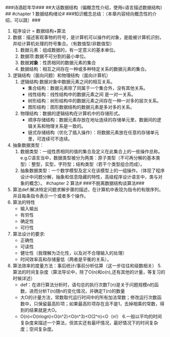 ###诗酒趁年华###
##大话数据结构（偏概念性介绍，使用c语言描述数据结构）##
#chapter 1 数据结构绪论#
###知识概念总结：（本章内容倾向概念性的介绍，可以跳）###
1. 程序设计 = 数据结构+算法
2. 数据：描述客观事物的符号，是计算机可以操作的对象，是能被计算机识别，并给计算机处理的符号集合。（有数值型/非数值型）
	1. 数据元素：组成数据的，有一定意义的基本单位。
	2. 数据项:数据不可分割的最小单位。
	3. 数据**对象**：性质相同的数据元素的集合
	4. 数据结构：相互之间存在一种或多种特定关系的数据元素的集合。
3. 逻辑结构（面向问题）和物理结构（面向计算机）
	1. 逻辑结构:数据对象中数据元素之间的相互关系。
		+ 集合结构：数据元素除了同属于一个集合外，没有其他关系。
		+ 线性结构：线性结构中的数据元素之间	是一对一关系。
		+ 树形结构：树形结构中的数据元素之间存在一种一对多的层次关系。
		+ 图形结构：图形数据结构的数据元素是多对多的关系。
	2. 物理结构：数据的逻辑结构在计算机中的存储形式。
		+ 顺序存储结构：数据元素存放在地址连续的存储单元里，数据间的逻辑关系和物理关系是一致的。
		+ 链式存储结构（优化了插入操作）：将数据元素放在任意的存储单元里，可连续可不连续。
4. 抽象数据类型：
	1. 数据类型：一组性质相同的值的集合及定义在此集合上的一些操作总称。e.g.C语言当中，数据类型被分为两类：原子类型（不可再分解的基本类型）：整型，实型，字符型；结构类型（若干个类型组合而成）。
	2. 抽象数据类型：一个数学模型及定义在该模型上的一组操作。（体现了程序设计中问题分解，抽象和信息隐藏的特性，高级程序设计语言中，类与对象的概念）。
#chapter 2 算法#
###不脱离数据结构谈算法###
1. 算法def:解决特定问题求解步骤的描述，在计算机中表现为指令的有限序列，并且每条指令表示一个或者多个操作。
2. 算法的特性
	+ 输入输出
	+ 有穷性
	+ 确定性
	+ 可行性
3. 算法设计的要求:
	+ 正确性
	+ 可读性
	+ 健壮性（我理解为泛化性，以及对不合理输入的处理）
	+ 时间效率高和存储量低（两者是平衡的关系）。
4. 算法效率的度量方法：事后统计/事前分析估算（这一步往往和级数相关）
5.算法的时间复杂度（算法导论中，除了O(n)和o(n),还有其他的计量，等复习的时候详述）
	+ def：在进行算法分析时，语句总的执行次数T(n)是关于问题规模n的函数，进而分析T(n)随n的变化情况，并确定T(n)的数量
	+ 大O的计量方法，常数取代运行时间中的所有加法常数；修改运行次数函数中，只保留最高阶项；如果最高阶项存在且不是1，去掉相乘的常数，得到的结果就是大O。
	+ O(n)<O(nlogn)<O(n^2)<O(n^3)<O(2^n)<O（n!）
6.一般以平均的时间复杂度来描述一个算法，但其实还有最坏情况，最好情况下的时间复杂度；空间复杂度。

	

	
